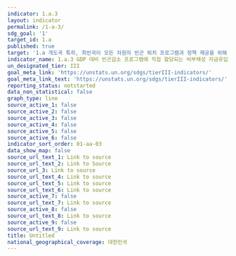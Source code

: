 ```yaml
---
indicator: 1.a.3
layout: indicator
permalink: /1-a-3/
sdg_goal: '1'
target_id: 1.a
published: true
target: '1.a 개도국 특히, 최빈국이 모든 차원의 빈곤 퇴치 프로그램과 정책 제공을 위해 증강된 개발협력을 포함하여 다양한 재원 동원 보장'
indicator_name: 1.a.3 GDP 대비 빈곤감소 프로그램에 직접 할당되는 비부채성 자금유입과 총 보조금의 합
un_designated_tier: III
goal_meta_link: 'https://unstats.un.org/sdgs/tierIII-indicators/'
goal_meta_link_text: 'https://unstats.un.org/sdgs/tierIII-indicators/'
reporting_status: notstarted
data_non_statistical: false
graph_type: line
source_active_1: false
source_active_2: false
source_active_3: false
source_active_4: false
source_active_5: false
source_active_6: false
indicator_sort_order: 01-aa-03
data_show_map: false
source_url_text_1: Link to source
source_url_text_2: Link to Source
source_url_3: Link to source
source_url_text_4: Link to source
source_url_text_5: Link to source
source_url_text_6: Link to source
source_active_7: false
source_url_text_7: Link to source
source_active_8: false
source_url_text_8: Link to source
source_active_9: false
source_url_text_9: Link to source
title: Untitled
national_geographical_coverage: 대한민국
---
```

